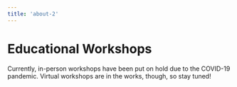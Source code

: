 ```yaml
---
title: 'about-2'
---
```


# Educational Workshops

<!-- Within QUIUC, we develop and put on educational workshops with the goal of building
up our members with enough knowledge to work on future research projects. We cater
to two different paths: crash courses and topic groups.
 -->

Currently, in-person workshops have been put on hold due to the COVID-19 pandemic. Virtual workshops are in the works, though, so stay tuned!

<!--
&nbsp;

The crash course series focuses on solidifying the introductory and pre-requisite material for those new
to the field. This series covers introductory quantum physics such as superposition,
teleportation, and quantum logic gates (to name a few), as well as the requisite
math and Python needed to work on these problems. All of the crash courses include
hand-on demos or code samples, as well as problem sets for those that want extra
practice.

&nbsp;

The topic groups section is targeted towards more experienced members
and is more open-ended. The model is simple: anyone that has taken a deep dive
into a specific topic (i.e. worked on a project surrounding it) and wants to
share what they learned can put on a session. The session would consist of a
presentation to the topic, and an informal group discussion about it. The goal
of topic groups is to brain storm ideas for new research projects, and explore
the tools available for these.
 -->
